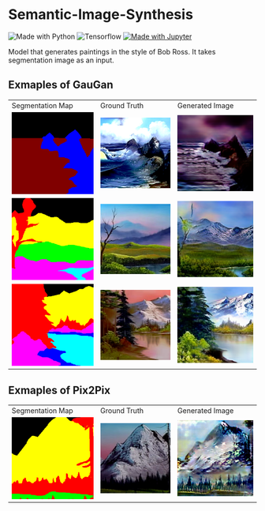 # Semantic-Image-Synthesis

![Made with Python](https://img.shields.io/badge/Python-FFD43B?style=flat&logo=python&logoColor=blue)
![Tensorflow](https://img.shields.io/badge/TensorFlow-FF6F00?style=flat&logo=tensorflow&logoColor=white)
[![Made with Jupyter](https://img.shields.io/badge/Made%20with-Jupyter-orange?style=flat&logo=Jupyter)](https://jupyter.org/try)


Model that generates paintings in the style of Bob Ross. It takes segmentation image as an input. 

## Exmaples of GauGan

<table>
  <tr>
      <td>Segmentation Map</td>
      <td>Ground Truth</td>
      <td>Generated Image</td>
  </tr>
  <tr>
    <td><img src="images/gaugan_input_mask_0.png" width=256></td>
    <td><img src="images/gaugan_ground_truth_0.png" width=256></td>
    <td><img src="images/gaugan_prediction_0.png" width=256></td>
  </tr>
  <tr>
    <td><img src="images/gaugan_input_mask_1.png" width=256></td>
    <td><img src="images/gaugan_ground_truth_1.png" width=256></td>
    <td><img src="images/gaugan_prediction_1.png" width=256></td>
  </tr>
  <tr>
    <td><img src="images/gaugan_input_mask_2.png" width=256></td>
    <td><img src="images/gaugan_ground_truth_2.png" width=256></td>
    <td><img src="images/gaugan_prediction_2.png" width=256></td>
  </tr>
 </table>

## Exmaples of Pix2Pix

<table>
  <tr>
      <td>Segmentation Map</td>
      <td>Ground Truth</td>
      <td>Generated Image</td>
  </tr>
  <tr>
    <td><img src="images/input_mask_0.png" width=256></td>
    <td><img src="images/ground_truth_0.png" width=256></td>
    <td><img src="images/prediction_0.png" width=256></td>
  </tr>
 </table>
